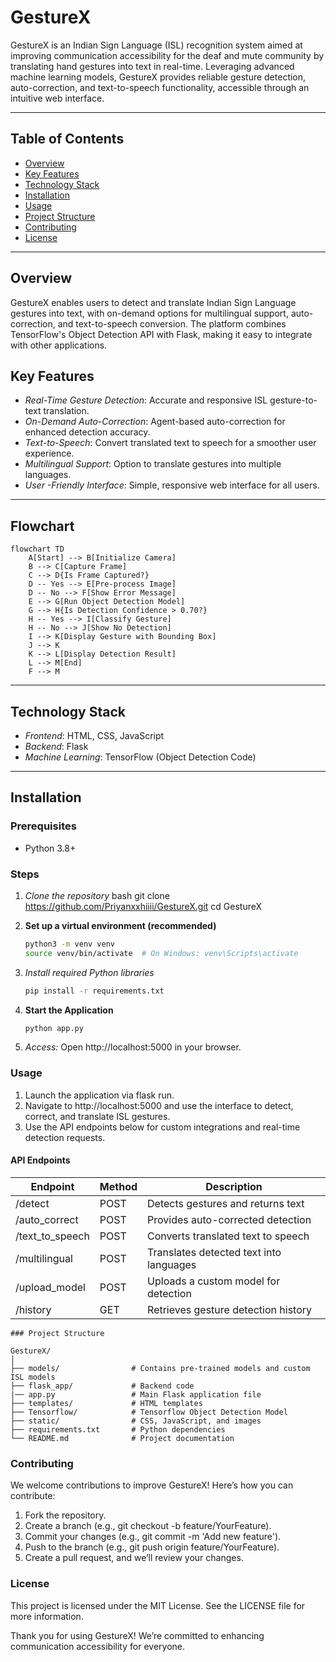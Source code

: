# GestureX

GestureX is an Indian Sign Language (ISL) recognition system aimed at improving communication accessibility for the deaf and mute community by translating hand gestures into text in real-time. Leveraging advanced machine learning models, GestureX provides reliable gesture detection, auto-correction, and text-to-speech functionality, accessible through an intuitive web interface.

---

## Table of Contents
- [Overview](#overview)
- [Key Features](#key-features)
- [Technology Stack](#technology-stack)
- [Installation](#installation)
- [Usage](#usage)
- [Project Structure](#project-structure)
- [Contributing](#contributing)
- [License](#license) 

---

## Overview

GestureX enables users to detect and translate Indian Sign Language gestures into text, with on-demand options for multilingual support, auto-correction, and text-to-speech conversion. The platform combines TensorFlow's Object Detection API with Flask, making it easy to integrate with other applications.

## Key Features

- *Real-Time Gesture Detection*: Accurate and responsive ISL gesture-to-text translation.
- *On-Demand Auto-Correction*: Agent-based auto-correction for enhanced detection accuracy.
- *Text-to-Speech*: Convert translated text to speech for a smoother user experience.
- *Multilingual Support*: Option to translate gestures into multiple languages.
- *User -Friendly Interface*: Simple, responsive web interface for all users.

---
## Flowchart

```mermaid
flowchart TD
    A[Start] --> B[Initialize Camera]
    B --> C[Capture Frame]
    C --> D{Is Frame Captured?}
    D -- Yes --> E[Pre-process Image]
    D -- No --> F[Show Error Message]
    E --> G[Run Object Detection Model]
    G --> H{Is Detection Confidence > 0.70?}
    H -- Yes --> I[Classify Gesture]
    H -- No --> J[Show No Detection]
    I --> K[Display Gesture with Bounding Box]
    J --> K
    K --> L[Display Detection Result]
    L --> M[End]
    F --> M
```

---

## Technology Stack

- *Frontend*: HTML, CSS, JavaScript
- *Backend*: Flask
- *Machine Learning*: TensorFlow (Object Detection Code)

---

## Installation

### Prerequisites
- Python 3.8+

### Steps

1. *Clone the repository*
   bash
   git clone https://github.com/Priyanxxhiiii/GestureX.git
   cd GestureX

2. **Set up a virtual environment (recommended)**
    ```bash
    python3 -m venv venv
    source venv/bin/activate  # On Windows: venv\Scripts\activate
    ```
3. *Install required Python libraries*

    ```bash
    pip install -r requirements.txt
    ```
4. **Start the Application**
    ```bash
    python app.py
    ```
5. *Access:* Open http://localhost:5000 in your browser.

### Usage 
1. Launch the application via flask run. 
2. Navigate to http://localhost:5000 and use the interface to detect, correct, and translate ISL gestures.
3. Use the API endpoints below for custom integrations and real-time detection requests.
#### API Endpoints

| Endpoint              | Method | Description                               |
|-----------------------|--------|-------------------------------------------|
| /detect             | POST   | Detects gestures and returns text         |
| /auto_correct       | POST   | Provides auto-corrected detection         |
| /text_to_speech     | POST   | Converts translated text to speech        |
| /multilingual       | POST   | Translates detected text into languages   |
| /upload_model       | POST   | Uploads a custom model for detection      |
| /history            | GET    | Retrieves gesture detection history       |
```plaintext
### Project Structure

GestureX/
│
├── models/                # Contains pre-trained models and custom ISL models
├── flask_app/             # Backend code
|── app.py                 # Main Flask application file
├── templates/             # HTML templates
├── Tensorflow/            # Tensorflow Object Detection Model
├── static/                # CSS, JavaScript, and images                     
├── requirements.txt       # Python dependencies
└── README.md              # Project documentation

```
### Contributing
We welcome contributions to improve GestureX! Here’s how you can contribute:

1. Fork the repository.
2. Create a branch (e.g., git checkout -b feature/YourFeature).
3. Commit your changes (e.g., git commit -m 'Add new feature').
4. Push to the branch (e.g., git push origin feature/YourFeature).
5. Create a pull request, and we’ll review your changes.
### License
This project is licensed under the MIT License. See the LICENSE file for more information.

Thank you for using GestureX! We’re committed to enhancing communication accessibility for everyone.
